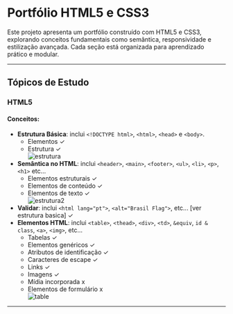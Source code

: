 # Portfólio HTML5 e CSS3

Este projeto apresenta um portfólio construído com HTML5 e CSS3, explorando conceitos fundamentais como semântica, responsividade e estilização avançada. Cada seção está organizada para aprendizado prático e modular.

---

## Tópicos de Estudo

### HTML5

#### Conceitos:
- **Estrutura Básica**: inclui `<!DOCTYPE html>`, `<html>`, `<head>` e `<body>`.
  - Elementos ✓
  - Estrutura ✓ <br>
![estrutura](https://github.com/user-attachments/assets/9f72f025-c7dd-486e-85b9-96da25d71f2a)
- **Semântica no HTML**: inclui `<header>`, `<main>`, `<footer>`, `<ul>`, `<li>`, `<p>`, `<h1>` etc...
  - Elementos estruturais ✓
  - Elementos de conteúdo ✓
  - Elementos de texto ✓ <br>
![estrutura2](https://github.com/user-attachments/assets/6962e794-eb72-4a40-9907-e09a26363709)
- **Validar**: inclui `<html lang="pt">`, `<alt="Brasil Flag">`, etc... [ver estrutura basica] ✓
- **Elementos HTML**: inclui `<table>`, `<thead>`, `<div>`, `<td>`, `&equiv`, `id & class`, `<a>`, `<img>`, etc... <br>
  - Tabelas ✓
  - Elementos genéricos ✓
  - Atributos de identificação ✓
  - Caracteres de escape ✓
  - Links ✓
  - Imagens ✓
  - Mídia incorporada x
  - Elementos de formulário x <br>
![table](https://github.com/user-attachments/assets/0fd459ba-6b26-461b-a0ce-973f21cbce3f)
---
